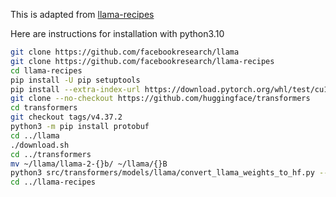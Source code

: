 This is adapted from [llama-recipes](https://github.com/facebookresearch/llama-recipes)

Here are instructions for installation with python3.10
```sh
git clone https://github.com/facebookresearch/llama
git clone https://github.com/facebookresearch/llama-recipes
cd llama-recipes
pip install -U pip setuptools
pip install --extra-index-url https://download.pytorch.org/whl/test/cu118 -e .
git clone --no-checkout https://github.com/huggingface/transformers
cd transformers
git checkout tags/v4.37.2
python3 -m pip install protobuf
cd ../llama
./download.sh
cd ../transformers
mv ~/llama/llama-2-{}b/ ~/llama/{}B
python3 src/transformers/models/llama/convert_llama_weights_to_hf.py --input_dir ~/llama --model_size {}B --output_dir ~/llama-recipes/{}B
cd ../llama-recipes
```
